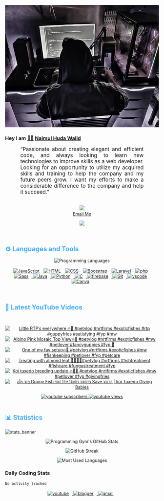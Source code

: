 <!-- ![github_cover_banner](https://www.digitalsolutionservices.com/img/services/web%20development.gif)-->

<div align="center" style="display:block;">
    <img height="400px" width="100%" alt="github cover banner" src="https://raw.githubusercontent.com/NaimulHudaWalid/NaimulHudaWalid/main/272276268_3114779035434264_920860974401480824_n.jpg"/> 
</div>

### Hey I am [👨🏻‍][facebook] [Naimul Huda Walid][youtube]



<p align:"center" style="text-align: justify; margin: 0 50px; font-size: 17px;" >
   “Passionate about creating elegant and efficient code, and always looking to learn new technologies to improve skills as a web developer. Looking for an opportunity to utilize my acquired skills and training to help the company and my future peers grow. I want my efforts to make a considerable difference to the company and help it succeed.”
<br>
<br>
<div align="center">

![](https://visitor-badge.glitch.me/badge?page_id=NaimulHudaWalid)
    <br />
[Email Me](mailto:dev.naimulhuda@gmail.com)
</div>
</p>
<!-- Typing SVG by DenverCoder1 - https://github.com/DenverCoder1/readme-typing-svg -->
<p align="center">
<!--   <a href="https://github.com/DenverCoder1/readme-typing-svg"> -->
    <img src="https://readme-typing-svg.herokuapp.com?color=E22FE4&width=380&height=45&lines=Open-Source+Enthusiast;Learning+In+Public;Empowering+Others;Nice+To+Meet+You+...&center=true"></a>

</p>
<br>
<!-- Languages and Tools -->

<h2 style="color: #44AEFB">⚙️ Languages and Tools</h2>
<div align="center" style="display:block;">
    <img width="100px" alt="Programming Languages" src="https://user-images.githubusercontent.com/78341798/194531121-47b0119a-ce00-439d-b586-125f86acb098.png"/> 
</div>
<br>   
<!-- Icons Resources -->
<!-- https://devicon.dev/ -->
<!-- https://cdn.jsdelivr.net/npm/simple-icons@v3/icons/ -->
<div align="center">
  <a href="https://developer.mozilla.org/en-US/docs/Web/JavaScript" target="_blank" rel="noreferrer">
      <img  alt="JavaScript" height="50px" style="padding-right:10px;" src="https://cdn.jsdelivr.net/gh/devicons/devicon/icons/javascript/javascript-plain.svg"/>
  </a>
  
 
  <a href="https://developer.mozilla.org/en-US/docs/Web/HTML" target="_blank" rel="noreferrer">
      <img  alt="HTML" height="50px" style="padding-right:10px;" src="https://cdn.jsdelivr.net/gh/devicons/devicon/icons/html5/html5-original.svg"/>
  </a>
  <a href="https://developer.mozilla.org/en-US/docs/Web/CSS" target="_blank" rel="noreferrer">
      <img  alt="CSS" height="50px" style="padding-right:10px;" src="https://cdn.jsdelivr.net/gh/devicons/devicon/icons/css3/css3-original.svg"/>
  </a>
  <a href="https://getbootstrap.com/" target="_blank" rel="noreferrer">
      <img  alt="Bootstrap" height="50px" style="padding-right:10px;" src="https://cdn.jsdelivr.net/gh/devicons/devicon/icons/bootstrap/bootstrap-original.svg"/>
  </a> 
  <a href="https://laravel.com/" target="_blank" rel="noreferrer">
      <img  alt="Laravel" height="50px" style="padding-right:10px;" src="https://cdn.jsdelivr.net/gh/devicons/devicon/icons/laravel/laravel-plain.svg"/>
  </a>
  <a href="https://www.php.net/" target="_blank" rel="noreferrer">
      <img  alt="php" height="50px" style="padding-right:10px;" src="https://cdn.jsdelivr.net/gh/devicons/devicon/icons/php/php-original.svg"/>
  </a>
  <a href="https://sass-lang.com/" target="_blank" rel="noreferrer">
      <img  alt="Sass" height="50px" style="padding-right:10px;" src="https://cdn.jsdelivr.net/gh/devicons/devicon/icons/sass/sass-original.svg"/>
  </a>
  <a href="https://www.java.com/en/" target="_blank" rel="noreferrer">
      <img  alt="Java" height="50px" style="padding-right:10px;" src="https://cdn.jsdelivr.net/gh/devicons/devicon/icons/java/java-original.svg"/>
  </a>    
  <a href="https://www.python.org/" target="_blank" rel="noreferrer">
      <img  alt="Python" height="50px" style="padding-right:10px;" src="https://cdn.jsdelivr.net/gh/devicons/devicon/icons/python/python-original.svg"/>
  </a>
  <a href="https://www.cprogramming.com/" target="_blank" rel="noreferrer">
      <img  alt="C" height="50px" style="padding-right:10px;" src="https://cdn.jsdelivr.net/gh/devicons/devicon/icons/c/c-original.svg"/>
  </a>
  
  <a href="https://firebase.google.com/" target="_blank" rel="noreferrer">
      <img  alt="firebase" height="50px" style="padding-right:10px;" src="https://cdn.jsdelivr.net/gh/devicons/devicon/icons/firebase/firebase-plain.svg"/>
  </a>
 
  <a href="https://git-scm.com/" target="_blank" rel="noreferrer">
      <img  alt="Git" height="50px" style="padding-right:10px;" src="https://cdn.jsdelivr.net/gh/devicons/devicon/icons/git/git-original.svg"/>
  </a>
  
  <a href="https://code.visualstudio.com/" target="_blank" rel="noreferrer">
      <img  alt="vscode" height="50px" style="padding-right:10px;"src="https://cdn.jsdelivr.net/gh/devicons/devicon/icons/vscode/vscode-original.svg"/>
  </a>
  <a href="https://www.canva.com/" target="_blank" rel="noreferrer">
      <img  alt="Canva" height="50px" style="padding-right:10px;" src="https://cdn.jsdelivr.net/gh/devicons/devicon/icons/canva/canva-original.svg"/> 
  </a>
</div>
<br>
<br>

<!-- Latest YouTube Videos -->

<h2 style="color: #44AEFB">🎦 Latest YouTube Videos</h2>
<br />

<!-- Resource/Reference: https://github.com/DenverCoder1/github-readme-youtube-cards -->
<div class="youtube videos cards" align="center">

<!-- BEGIN YOUTUBE-CARDS -->
[![Little RTP’s everywhere 🔥🖤 #petvlog #nrtfirms #exoticfishes #rtp #guppyfries #satisfying #fyp #mw](https://ytcards.demolab.com/?id=sEJldUrxfmI&title=Little+RTP%E2%80%99s+everywhere+%F0%9F%94%A5%F0%9F%96%A4+%23petvlog+%23nrtfirms+%23exoticfishes+%23rtp+%23guppyfries+%23satisfying+%23fyp+%23mw&lang=en&timestamp=1711411871&background_color=%230d1117&title_color=%23ffffff&stats_color=%23dedede&max_title_lines=1&width=250&border_radius=5 "Little RTP’s everywhere 🔥🖤 #petvlog #nrtfirms #exoticfishes #rtp #guppyfries #satisfying #fyp #mw")](https://www.youtube.com/watch?v=sEJldUrxfmI)
[![Albino Pink Mosaic Top View🔥🖤 #petvlog #nrtfirms #exoticfishes #mw #petlover #fancyguppies #fyp 💯](https://ytcards.demolab.com/?id=b6u5jNCb3HU&title=Albino+Pink+Mosaic+Top+View%F0%9F%94%A5%F0%9F%96%A4+%23petvlog+%23nrtfirms+%23exoticfishes+%23mw+%23petlover+%23fancyguppies+%23fyp+%F0%9F%92%AF&lang=en&timestamp=1711368798&background_color=%230d1117&title_color=%23ffffff&stats_color=%23dedede&max_title_lines=1&width=250&border_radius=5 "Albino Pink Mosaic Top View🔥🖤 #petvlog #nrtfirms #exoticfishes #mw #petlover #fancyguppies #fyp 💯")](https://www.youtube.com/watch?v=b6u5jNCb3HU)
[![One of my fav setup🔥🖤 #petvlog #nrtfirms #exoticfishes #mw #fishkeeping #petlover #fyp #petcare](https://ytcards.demolab.com/?id=zf7qJVp97UY&title=One+of+my+fav+setup%F0%9F%94%A5%F0%9F%96%A4+%23petvlog+%23nrtfirms+%23exoticfishes+%23mw+%23fishkeeping+%23petlover+%23fyp+%23petcare&lang=en&timestamp=1711362147&background_color=%230d1117&title_color=%23ffffff&stats_color=%23dedede&max_title_lines=1&width=250&border_radius=5 "One of my fav setup🔥🖤 #petvlog #nrtfirms #exoticfishes #mw #fishkeeping #petlover #fyp #petcare")](https://www.youtube.com/watch?v=zf7qJVp97UY)
[![Treating with almond leaf 🤲🏻💯🖤#petvlog #nrtfirms #fishtreatment #fishcare #fungustreatment #fyp](https://ytcards.demolab.com/?id=xbg0gTdKNY4&title=Treating+with+almond+leaf+%F0%9F%A4%B2%F0%9F%8F%BB%F0%9F%92%AF%F0%9F%96%A4%23petvlog+%23nrtfirms+%23fishtreatment+%23fishcare+%23fungustreatment+%23fyp&lang=en&timestamp=1711326784&background_color=%230d1117&title_color=%23ffffff&stats_color=%23dedede&max_title_lines=1&width=250&border_radius=5 "Treating with almond leaf 🤲🏻💯🖤#petvlog #nrtfirms #fishtreatment #fishcare #fungustreatment #fyp")](https://www.youtube.com/watch?v=xbg0gTdKNY4)
[![Koi tuxedo breeding update 🔥🖤💯 #petvlog #nrtfirms #exoticfishes #mw #petlover #fyp #givingfries](https://ytcards.demolab.com/?id=DGSZMbk2PoM&title=Koi+tuxedo+breeding+update+%F0%9F%94%A5%F0%9F%96%A4%F0%9F%92%AF+%23petvlog+%23nrtfirms+%23exoticfishes+%23mw+%23petlover+%23fyp+%23givingfries&lang=en&timestamp=1711281857&background_color=%230d1117&title_color=%23ffffff&stats_color=%23dedede&max_title_lines=1&width=250&border_radius=5 "Koi tuxedo breeding update 🔥🖤💯 #petvlog #nrtfirms #exoticfishes #mw #petlover #fyp #givingfries")](https://www.youtube.com/watch?v=DGSZMbk2PoM)
[![হঠাৎ করে Guppy Fish বাচ্চা দিলে কিভাবে বাচ্চাদের Save করবেন | koi Tuxedo Giving Babies](https://ytcards.demolab.com/?id=neVVRpqK9uI&title=%E0%A6%B9%E0%A6%A0%E0%A6%BE%E0%A7%8E+%E0%A6%95%E0%A6%B0%E0%A7%87+Guppy+Fish+%E0%A6%AC%E0%A6%BE%E0%A6%9A%E0%A7%8D%E0%A6%9A%E0%A6%BE+%E0%A6%A6%E0%A6%BF%E0%A6%B2%E0%A7%87+%E0%A6%95%E0%A6%BF%E0%A6%AD%E0%A6%BE%E0%A6%AC%E0%A7%87+%E0%A6%AC%E0%A6%BE%E0%A6%9A%E0%A7%8D%E0%A6%9A%E0%A6%BE%E0%A6%A6%E0%A7%87%E0%A6%B0+Save+%E0%A6%95%E0%A6%B0%E0%A6%AC%E0%A7%87%E0%A6%A8+%7C+koi+Tuxedo+Giving+Babies&lang=en&timestamp=1711225044&background_color=%230d1117&title_color=%23ffffff&stats_color=%23dedede&max_title_lines=1&width=250&border_radius=5 "হঠাৎ করে Guppy Fish বাচ্চা দিলে কিভাবে বাচ্চাদের Save করবেন | koi Tuxedo Giving Babies")](https://www.youtube.com/watch?v=neVVRpqK9uI)
<!-- END YOUTUBE-CARDS -->
</div>

<!-- Begin Youtube Buttons -->
<!-- Resource/Reference:  https://github.com/DenverCoder1/custom-icon-badges -->
<div class="youtube buttons" align="center">
    <a href="https://www.youtube.com/channel/UCa3YaFwzSII0kKg3Nads2dQ"  target="_blank">
        <img alt="youtube subscribers" src="https://img.shields.io/youtube/channel/subscribers/UCa3YaFwzSII0kKg3Nads2dQ?logo=youtube&logoColor=red&style=for-the-badge"/>
    </a> 
    <a href="https://www.youtube.com/channel/UCa3YaFwzSII0kKg3Nads2dQ"  target="_blank">
        <img alt="youtube views" src="https://custom-icon-badges.demolab.com/youtube/channel/views/UCa3YaFwzSII0kKg3Nads2dQ?color=%23E05D44&logo=eye&logoColor=white&style=for-the-badge&labelColor=#555555"/>
    </a> 
</div>
<br>
<!-- End Youtube Buttons -->

<!-- Statistics -->

<h2 style="color: #44AEFB">📊 Statistics</h2>

![stats_banner](https://user-images.githubusercontent.com/78341798/194534778-d662496c-ae00-4e8d-ae9b-b90912054e7f.gif)

<!-- Begin Stats Cards -->
<!-- Resources:  -->
<!-- Github & Languages Stats: https://github.com/naimul15-12090/github-readme-stats --> 
<!-- Streak Stats: https://github.com/denvercoder1/github-readme-streak-stats -->
<!-- Change the value after ?username= to your GitHub username. -->
<div class="stats" align="center">

![Programming Gym's GitHub Stats](https://github-readme-stats.vercel.app/api?username=NaimulHudaWalid&hide=stars&count_private=true&show_icons=true&theme=algolia&border_radius=20)

![GitHub Streak](https://streak-stats.demolab.com?user=NaimulHudaWalid&count_private=true&theme=algolia&border_radius=22)

![Most Used Languages](https://github-readme-stats.vercel.app/api/top-langs/?username=NaimulHudaWalid&langs_count=8&layout=compact&show_icons=true&theme=algolia&border_radius=20)
    
<!-- ![Top Langs](https://github-readme-stats.vercel.app/api/top-langs/?username=naimul15-12090&langs_count=8) -->
<!-- [![Top Langs](https://github-readme-stats.vercel.app/api/top-langs/?username=naimul15-12090&layout=compact)](https://github.com/anuraghazra/github-readme-stats)
 -->
    
</div>
<!--  End Stats Cards -->



### Daily Coding Stats
<!--START_SECTION:waka-->

```txt
No activity tracked
```

<!--END_SECTION:waka-->
<!-- Begin Footer -->
<!-- Icons Resources -->
<!-- https://devicon.dev/ -->
<div class="footer" align="center" style="margin:15px;">
    <a href="https://www.youtube.com/channel/UCa3YaFwzSII0kKg3Nads2dQ" target="_blank">
        <img  style="margin:0 10px 10px 0;" src="https://user-images.githubusercontent.com/78341798/194531650-698ef1b1-9cbd-4b4f-96ef-5a2ec4b5d7e6.svg" alt="youtube" width="40px"/>
    </a>
    <a href="https://www.linkedin.com/in/naimulhudawalid/" target="_blank">
        <img style="margin:0 10px 10px 0;" src="https://user-images.githubusercontent.com/78341798/194531458-b5dfeb1b-bad5-4dfa-909a-2e402262db9a.svg" alt="blogger" width="40px"/>
    </a>
    <a href="mailto:dev.naimulhuda@gmail.com" target="_blank">
        <img style="margin:0 10px 10px 0;" src="https://user-images.githubusercontent.com/78341798/194531383-ddb2b774-5bb9-491c-b601-4a4a7d9792fb.svg" alt="gmail" width="40px"/>
    </a>
</div>
<!-- End Footer -->

[youtube]: https://www.youtube.com/channel/UCa3YaFwzSII0kKg3Nads2dQ
[facebook]: https://www.facebook.com/profile.php?id=100007065945838
